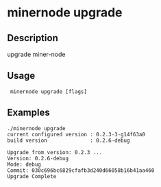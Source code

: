 # minernode upgrade

## Description

upgrade miner-node

## Usage
```
 minernode upgrade [flags]
```
## Examples

```
./minernode upgrade
current configured version : 0.2.3-3-g14f63a0
build version              : 0.2.6-debug

Upgrade from version: 0.2.3 ...
Version: 0.2.6-debug
Mode: debug
Commit: 030c696bc6829cfafb3d240d66058b16b41aa460
Upgrade Complete
```
